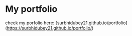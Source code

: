 # My portfolio 
check my porfolio here:
[surbhidubey21.github.io/portfolio] (https://surbhidubey21.github.io/portfolio/)

